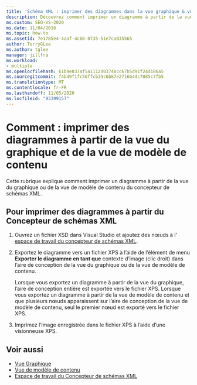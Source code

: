 ```yaml
---
title: 'Schéma XML : imprimer des diagrammes dans la vue graphique & vue de modèle de contenu'
description: Découvrez comment imprimer un diagramme à partir de la vue du graphique ou de la vue de modèle de contenu du concepteur de schémas XML.
ms.custom: SEO-VS-2020
ms.date: 11/04/2016
ms.topic: how-to
ms.assetid: 7e1785e4-4aaf-4c66-8735-51e7ca035565
author: TerryGLee
ms.author: tglee
manager: jillfra
ms.workload:
- multiple
ms.openlocfilehash: 61b9e837af5a1112d03740cc67b5d91f24d186a5
ms.sourcegitcommit: f4b49f1fc50ffcb39c6b87e2716b4dc7085c7fb5
ms.translationtype: MT
ms.contentlocale: fr-FR
ms.lasthandoff: 11/05/2020
ms.locfileid: "93399157"
---
```

# <a name="how-to-print-diagrams-from-the-graph-view-and-the-content-model-view"></a>Comment : imprimer des diagrammes à partir de la vue du graphique et de la vue de modèle de contenu

Cette rubrique explique comment imprimer un diagramme à partir de la vue du graphique ou de la vue de modèle de contenu du concepteur de schémas XML.

## <a name="to-print-diagrams-from-the-xml-schema-designer"></a>Pour imprimer des diagrammes à partir du Concepteur de schémas XML

1. Ouvrez un fichier XSD dans Visual Studio et ajoutez des nœuds à l' [espace de travail du concepteur de schémas XML](../xml-tools/xml-schema-designer-workspace.md).

2. Exportez le diagramme vers un fichier XPS à l’aide de l’élément de menu **Exporter le diagramme en tant que** contexte d’image (clic droit) dans l’aire de conception de la vue du graphique ou de la vue de modèle de contenu.

     Lorsque vous exportez un diagramme à partir de la vue du graphique, l’aire de conception entière est exportée vers le fichier XPS. Lorsque vous exportez un diagramme à partir de la vue de modèle de contenu et que plusieurs nœuds apparaissent sur l’aire de conception de la vue de modèle de contenu, seul le premier nœud est exporté vers le fichier XPS.

3. Imprimez l’image enregistrée dans le fichier XPS à l’aide d’une visionneuse XPS.

## <a name="see-also"></a>Voir aussi

- [Vue Graphique](../xml-tools/graph-view.md)
- [Vue de modèle de contenu](../xml-tools/content-model-view.md)
- [Espace de travail du Concepteur de schémas XML](../xml-tools/xml-schema-designer-workspace.md)
